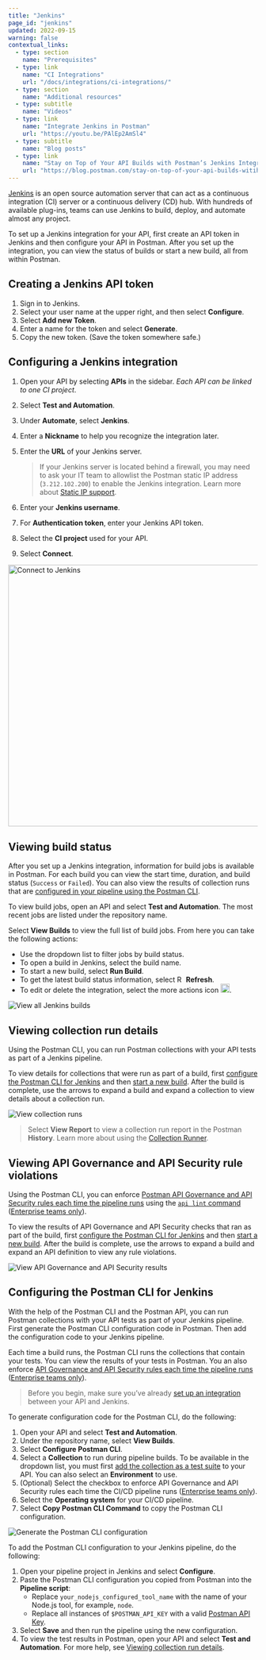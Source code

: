 ```yaml
---
title: "Jenkins"
page_id: "jenkins"
updated: 2022-09-15
warning: false
contextual_links:
  - type: section
    name: "Prerequisites"
  - type: link
    name: "CI Integrations"
    url: "/docs/integrations/ci-integrations/"
  - type: section
    name: "Additional resources"
  - type: subtitle
    name: "Videos"
  - type: link
    name: "Integrate Jenkins in Postman"
    url: "https://youtu.be/PAlEp2AmSl4"
  - type: subtitle
    name: "Blog posts"
  - type: link
    name: "Stay on Top of Your API Builds with Postman’s Jenkins Integration"
    url: "https://blog.postman.com/stay-on-top-of-your-api-builds-witih-postmans-jenkins-integration/"
---
```


[Jenkins](https://www.jenkins.io/) is an open source automation server that can act as a continuous integration (CI) server or a continuous delivery (CD) hub. With hundreds of available plug-ins, teams can use Jenkins to build, deploy, and automate almost any project.

To set up a Jenkins integration for your API, first create an API token in Jenkins and then configure your API in Postman. After you set up the integration, you can view the status of builds or start a new build, all from within Postman.

## Creating a Jenkins API token

1. Sign in to Jenkins.
1. Select your user name at the upper right, and then select **Configure**.
1. Select **Add new Token**.
1. Enter a name for the token and select **Generate**.
1. Copy the new token. (Save the token somewhere safe.)

## Configuring a Jenkins integration

1. Open your API by selecting **APIs** in the sidebar. *Each API can be linked to one CI project*.
1. Select **Test and Automation**.
1. Under **Automate**, select **Jenkins**.
1. Enter a **Nickname** to help you recognize the integration later.
1. Enter the **URL** of your Jenkins server.

    > If your Jenkins server is located behind a firewall, you may need to ask your IT team to allowlist the Postman static IP address (`3.212.102.200`) to enable the Jenkins integration. Learn more about [Static IP support](https://learning.postman.com/docs/integrations/intro-integrations/#static-ip-support).

1. Enter your **Jenkins username**.
1. For **Authentication token**, enter your Jenkins API token.
1. Select the **CI project** used for your API.
1. Select **Connect**.

<img alt="Connect to Jenkins" src="https://assets.postman.com/postman-docs/jenkins-connect-project-v9-15.jpg" width="527px">

## Viewing build status

After you set up a Jenkins integration, information for build jobs is available in Postman. For each build you can view the start time, duration, and build status (`Success` or `Failed`). You can also view the results of collection runs that are [configured in your pipeline using the Postman CLI](#configuring-the-postman-cli-for-jenkins).

To view build jobs, open an API and select **Test and Automation**. The most recent jobs are listed under the repository name.

Select **View Builds** to view the full list of build jobs. From here you can take the following actions:

* Use the dropdown list to filter jobs by build status.
* To open a build in Jenkins, select the build name.
* To start a new build, select **Run Build**.
* To get the latest build status information, select <img alt="Refresh icon" src="https://assets.postman.com/postman-docs/icon-refresh-v9-5.jpg#icon" width="14px"> **Refresh**.
* To edit or delete the integration, select the more actions icon <img alt="More actions icon" src="https://assets.postman.com/postman-docs/icon-three-dots-v9.jpg#icon" width="18px">.

<img alt="View all Jenkins builds" src="https://assets.postman.com/postman-docs/v10/collection-runs-v10-2.jpg">

## Viewing collection run details

Using the Postman CLI, you can run Postman collections with your API tests as part of a Jenkins pipeline.

To view details for collections that were run as part of a build, first [configure the Postman CLI for Jenkins](#configuring-the-postman-cli-for-jenkins) and then [start a new build](#viewing-build-status). After the build is complete, use the arrows to expand a build and expand a collection to view details about a collection run.

<img alt="View collection runs" src="https://assets.postman.com/postman-docs/v10/collection-runs-v10-2.jpg">

> Select **View Report** to view a collection run report in the Postman **History**. Learn more about using the [Collection Runner](/docs/collections/running-collections/intro-to-collection-runs/).

## Viewing API Governance and API Security rule violations

Using the Postman CLI, you can enforce [Postman API Governance and API Security rules each time the pipeline runs](/docs/api-governance/api-definition/api-definition-warnings/#tracking-governance-and-security-rule-violations-in-cicd) using the [`api lint` command](/docs/postman-cli/postman-cli-options/#governance-and-security) ([Enterprise teams only](https://www.postman.com/pricing/)).

To view the results of API Governance and API Security checks that ran as part of the build, first [configure the Postman CLI for Jenkins](#configuring-the-postman-cli-for-jenkins) and then [start a new build](#viewing-build-status). After the build is complete, use the arrows to expand a build and expand an API definition to view any rule violations.

<img alt="View API Governance and API Security results" src="https://assets.postman.com/postman-docs/v10/api-governance-and-security-results-v10.jpg">

## Configuring the Postman CLI for Jenkins

With the help of the Postman CLI and the Postman API, you can run Postman collections with your API tests as part of your Jenkins pipeline. First generate the Postman CLI configuration code in Postman. Then add the configuration code to your Jenkins pipeline.

Each time a build runs, the Postman CLI runs the collections that contain your tests. You can view the results of your tests in Postman. You an also enforce [API Governance and API Security rules each time the pipeline runs](/docs/api-governance/api-definition/api-definition-warnings/#tracking-governance-and-security-rule-violations-in-cicd) ([Enterprise teams only](https://www.postman.com/pricing/)).

> Before you begin, make sure you’ve already [set up an integration](#configuring-jenkins-integration) between your API and Jenkins.

To generate configuration code for the Postman CLI, do the following:

1. Open your API and select **Test and Automation**.
1. Under the repository name, select **View Builds**.
1. Select **Configure Postman CLI**.
1. Select a **Collection** to run during pipeline builds. To be available in the dropdown list, you must first [add the collection as a test suite](/docs/designing-and-developing-your-api/testing-an-api/#adding-tests) to your API. You can also select an **Environment** to use.
1. (Optional) Select the checkbox to enforce API Governance and API Security rules each time the CI/CD pipeline runs ([Enterprise teams only](https://www.postman.com/pricing/)).
1. Select the **Operating system** for your CI/CD pipeline.
1. Select **Copy Postman CLI Command** to copy the Postman CLI configuration.

<img alt="Generate the Postman CLI configuration" src="https://assets.postman.com/postman-docs/v10/generate-postman-cli-v10-3.jpg" />

To add the Postman CLI configuration to your Jenkins pipeline, do the following:

1. Open your pipeline project in Jenkins and select **Configure**.
1. Paste the Postman CLI configuration you copied from Postman into the **Pipeline script**:
    * Replace `your_nodejs_configured_tool_name` with the name of your Node.js tool, for example, `node`.
    * Replace all instances of `$POSTMAN_API_KEY` with a valid [Postman API Key](/docs/developer/postman-api/authentication/#generate-a-postman-api-key).
1. Select **Save** and then run the pipeline using the new configuration.
1. To view the test results in Postman, open your API and select **Test and Automation**. For more help, see [Viewing collection run details](#viewing-collection-run-details).
